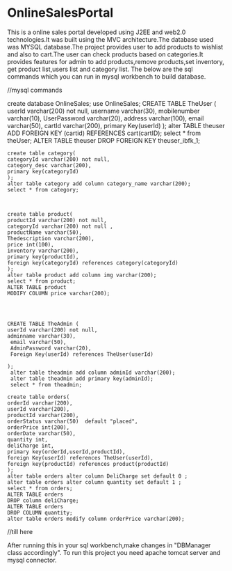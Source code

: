# OnlineSalesPortal
This is a online sales portal developed using J2EE and web2.0 technologies.It was built using the MVC architecture.The database used was MYSQL database.The project provides user to add products to wishlist  and also to cart.The user can check products based on categories.It provides features for admin to add products,remove products,set inventory,
get product list,users list and category list.
The below are the sql commands which you can run in mysql workbench to build database.





//mysql commands





create database OnlineSales;
use OnlineSales;
 CREATE TABLE TheUser (
    userId varchar(200) not null,
    username varchar(30),
    mobilenumber varchar(10),
    UserPassword varchar(20),
    address varchar(100),
    email varchar(50),
    cartId varchar(200),
    primary Key(userId)
    );
    alter TABLE theuser
    ADD FOREIGN KEY (cartid) REFERENCES cart(cartID);
    select * from theUser;
    ALTER TABLE theuser DROP FOREIGN KEY theuser_ibfk_1;
  
    
    
    create table category(
    categoryId varchar(200) not null,
    category_desc varchar(200),
    primary key(categoryId)
    );
    alter table category add column category_name varchar(200);
    select * from category;
    
    
    
    create table product(
    productId varchar(200) not null,
    categoryId varchar(200) not null ,
    productName varchar(50),
    Thedescription varchar(200),
    price int(100),
    inventory varchar(200),
    primary key(productId),
    foreign key(categoryId) references category(categoryId)
    );
    alter table product add column img varchar(200);
    select * from product;
    ALTER TABLE product
    MODIFY COLUMN price varchar(200);



    
    CREATE TABLE TheAdmin (
    userId varchar(200) not null,
    adminname varchar(30),
     email varchar(50),
     AdminPassword varchar(20),
     Foreign Key(userId) references TheUser(userId)
     
    );
     alter table theadmin add column adminId varchar(200);
     alter table theadmin add primary key(adminId);
     select * from theadmin;
    
    create table orders(
    orderId varchar(200),
    userId varchar(200),
    productId varchar(200),
    orderStatus varchar(50)  default "placed",
    orderPrice int(200),
    orderDate varchar(50),
    quantity int,
    deliCharge int,
    primary key(orderId,userId,productId),
    foreign Key(userId) references TheUser(userId),
    foreign key(productId) references product(productId)
    );
    alter table orders alter column DeliCharge set default 0 ;
    alter table orders alter column quantity set default 1 ;
    select * from orders;
    ALTER TABLE orders
    DROP column deliCharge;
    ALTER TABLE orders
    DROP COLUMN quantity;
    alter table orders modify column orderPrice varchar(200);


//till here


After running this in your sql workbench,make changes in "DBManager class accordingly".
To run this project you need apache tomcat server and mysql connector.

    
